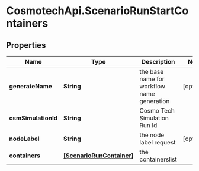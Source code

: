 # CosmotechApi.ScenarioRunStartContainers

## Properties

Name | Type | Description | Notes
------------ | ------------- | ------------- | -------------
**generateName** | **String** | the base name for workflow name generation | [optional] 
**csmSimulationId** | **String** | Cosmo Tech Simulation Run Id | 
**nodeLabel** | **String** | the node label request | [optional] 
**containers** | [**[ScenarioRunContainer]**](ScenarioRunContainer.md) | the containerslist | 


